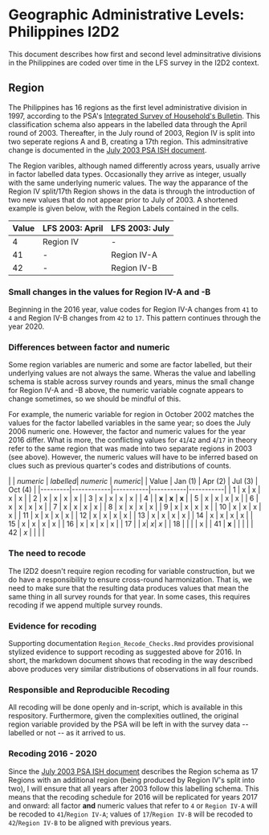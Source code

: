 # Geographic Administrative Levels: Philippines I2D2
This document describes how first and second level adminsitrative divisions in the Philippines are coded over time in the LFS survey in the I2D2 context.

## Region
The Philippines has 16 regions as the first level administrative division in 1997, according to the PSA's [Integrated Survey of Household's Bulletin](https://psa.gov.ph/sites/default/files/ISHB_series%20no.%2089_Labor%20Force_January%201997.pdf). This classification schema also appears in the labelled data through the April round of 2003. Thereafter, in the July round of 2003, Region IV is split into two seperate regions A and B, creating a 17th region. This adminsitrative change is documented in the [July 2003 PSA ISH document](https://psa.gov.ph/sites/default/files/ISHB_series%20no.%20117_Labor%20Force_July%202003%20.pdf).

The Region varibles, although named differently across years, usually arrive in factor labelled data types. Occasionally they arrive as integer, usually with the same underlying numeric values. The way the apparance of the Region IV split/17th Region shows in the data is through the introduction of two new values that do not appear prior to July of 2003. A shortened example is given below, with the Region Labels contained in the cells.



| Value               |   LFS 2003: April | LFS 2003: July |
|---------|-----------------------|----------------------|
| 4  |    Region IV   |			- |
| 41 |   -   | Region IV-A |
| 42 | - | Region IV-B |

### Small changes in the values for Region IV-A and -B
Beginning in the 2016 year, value codes for Region IV-A changes from `41` to `4` and Region IV-B changes from `42` to `17`. This pattern continues through the year 2020.


### Differences between factor and numeric

Some region variables are numeric and some are factor labelled, but their underlying values are not always the same. Wheras the value and labelling schema is stable across survey rounds and years, minus the small change for Region IV-A and -B above, the numeric variable cognate appears to change sometimes, so we should be mindful of this.

For example, the numeric variable for region in October 2002 matches the values for the factor labelled variables in the same year; so does the July 2006 numeric one. However, the factor and numeric values for the year 2016 differ. What is more, the conflicting values for `41`/`42` and `4`/`17` in theory refer to the same region that was made into two separate regions in 2003 (see above). However, the numeric values will have to be inferred based on clues such as previous quarter's codes and distributions of counts.

|          | *numeric* | *labelled*| *numeric* | *numeric*|
| Value    |   Jan (1) | Apr (2) | Jul (3) | Oct (4) |
|---------|------------|-----------|-----------|-----------|
| 1  | x	| x	| x	| x	|
| 2	 | x	| x	| x	| x	|
| 3  | x	| x	| x	| x	|
| 4	 |  	| **x**	| **x**	| **x**	|
| 5  | x	| x	| x	| x	|
| 6	 | x	| x	| x	| x	|
| 7  | x	| x	| x	| x	|
| 8	 | x	| x	| x	| x	|
| 9  | x	| x	| x	| x	|
| 10 | x	| x	| x	| x	|
| 11 | x	| x	| x	| x	|
| 12 | x	| x	| x	| x	|
| 13 | x	| x	| x	| x	|
| 14 | x	| x	| x	| x	|
| 15 | x	| x	| x	| x	|
| 16 | x	| x	| x	| x	|
| 17 |  	| *x*| *x*| *x*	|
| 18 |  	| 	|  	| x	|
| 41 | **x**	|  	|  	|  	|
| 42 | *x*	|  	|  	|  	|


### The need to recode
The I2D2 doesn't require region recoding for variable construction, but we do have a responsibility to ensure cross-round harmonization. That is, we need to make sure that the resulting data produces values that mean the same thing in all survey rounds for that year. In some cases, this requires recoding if we append multiple survey rounds.

### Evidence for recoding
Supporting documentation `Region_Recode_Checks.Rmd` provides provisional stylized evidence to support recoding as suggested above for 2016. In short, the markdown document shows that recoding in the way described above produces very similar distributions of observations in all four rounds.

### Responsible and Reproducible Recoding
All recoding will be done openly and in-script, which is available in this respository. Furthermore, given the complexities outlined, the original region variable provided by the PSA will be left in with the survey data -- labelled or not -- as it arrived to us.

### Recoding 2016 - 2020
Since the [July 2003 PSA ISH document](https://psa.gov.ph/sites/default/files/ISHB_series%20no.%20117_Labor%20Force_July%202003%20.pdf) describes the Region schema as 17 Regions with an additional region (being produced by Region IV's split into two), I will ensure that all years after 2003 follow this labelling schema. This means that the recoding schedule for 2016 will be replicated for years 2017 and onward: all factor **and** numeric values that refer to `4` or `Region IV-A` will be recoded to `41`/`Region IV-A`; values of `17`/`Region IV-B` will be recoded to `42`/`Region IV-B` to be aligned with previous years.
